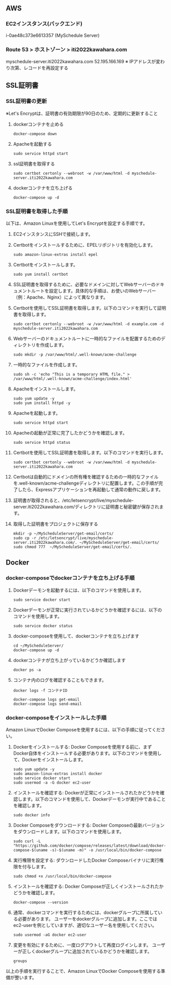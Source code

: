 ## AWS
### EC2インスタンス(バックエンド)
i-0ae48c373e6613357 (MySchedule Server)

### Route 53 > ホストゾーン > iti2022kawahara.com
myschedule-server.iti2022kawahara.com
52.195.166.169
※ IPアドレスが変わり次第、レコードを再設定する

## SSL証明書
### SSL証明書の更新
※Let's Encryptは、証明書の有効期限が90日のため、定期的に更新すること
1. dockerコンテナを止める
    ```
    docker-compose down
    ```
1. Apacheを起動する
    ```
    sudo service httpd start
    ```
1. ssl証明書を取得する
    ```
    sudo certbot certonly --webroot -w /var/www/html -d myschedule-server.iti2022kawahara.com
    ```
1. dockerコンテナを立ち上げる
    ```
    docker-compose up -d
    ```


### SSL証明書を取得した手順
以下は、Amazon Linuxを使用してLet's Encryptを設定する手順です。
1. EC2インスタンスにSSHで接続します。
1. Certbotをインストールするために、EPELリポジトリを有効化します。
    ```
    sudo amazon-linux-extras install epel
    ```
1. Certbotをインストールします。
    ```
    sudo yum install certbot
    ```
1. SSL証明書を取得するために、必要なドメインに対してWebサーバーのドキュメントルートを設定します。具体的な手順は、お使いのWebサーバー（例：Apache、Nginx）によって異なります。
1. Certbotを使用してSSL証明書を取得します。以下のコマンドを実行して証明書を取得します。
    ```
    sudo certbot certonly --webroot -w /var/www/html -d example.com -d myschedule-server.iti2022kawahara.com
    ```
1. Webサーバーのドキュメントルートに一時的なファイルを配置するためのディレクトリを作成します。
    ```
    sudo mkdir -p /var/www/html/.well-known/acme-challenge
    ```
1. 一時的なファイルを作成します。
    ```
    sudo sh -c 'echo "This is a temporary HTML file." > /var/www/html/.well-known/acme-challenge/index.html'
    ```
1. Apacheをインストールします。
    ```
    sudo yum update -y
    sudo yum install httpd -y
    ```
1. Apacheを起動します。
    ```
    sudo service httpd start
    ```
1. Apacheの起動が正常に完了したかどうかを確認します。
    ```
    sudo service httpd status
    ```

1. Certbotを使用してSSL証明書を取得します。以下のコマンドを実行します。
    ```
    sudo certbot certonly --webroot -w /var/www/html -d myschedule-server.iti2022kawahara.com
    ```
1. Certbotは自動的にドメインの所有権を確認するための一時的なファイルを.well-known/acme-challengeディレクトリに配置します。この手順が完了したら、Expressアプリケーションを再起動して通常の動作に戻します。
1. 証明書が取得されると、/etc/letsencrypt/live/myschedule-server.iti2022kawahara.com/ディレクトリに証明書と秘密鍵が保存されます。
2. 取得した証明書をプロジェクトに保存する
    ```
    mkdir -p ~/MyScheduleServer/get-email/certs/
    sudo cp -r /etc/letsencrypt/live/myschedule-server.iti2022kawahara.com/. ~/MyScheduleServer/get-email/certs/
    sudo chmod 777  ~/MyScheduleServer/get-email/certs/.
    ```

## Docker
### docker-composeでdockerコンテナを立ち上げる手順
1. Dockerデーモンを起動するには、以下のコマンドを使用します。
    ```
    sudo service docker start
    ```
1. Dockerデーモンが正常に実行されているかどうかを確認するには、以下のコマンドを使用します。
    ```
    sudo service docker status
    ```
1. docker-composeを使用して、dockerコンテナを立ち上げます
    ```
    cd ~/MyScheduleServer/
    docker-compose up -d
    ```
1. dockerコンテナが立ち上がっているかどうか確認します
    ```
    docker ps -a
    ```
1. コンテナ内のログを確認することもできます。
    ```
    docker logs -f コンテナID
    ```
    ```
    docker-compose logs get-email
    docker-compose logs send-email
    ```
### docker-composeをインストールした手順
Amazon LinuxでDocker Composeを使用するには、以下の手順に従ってください。
1. Dockerをインストールする: Docker Composeを使用する前に、まずDocker自体をインストールする必要があります。以下のコマンドを使用して、Dockerをインストールします。
    ```
    sudo yum update -y
    sudo amazon-linux-extras install docker
    sudo service docker start
    sudo usermod -a -G docker ec2-user
    ```
1. インストールを確認する: Dockerが正常にインストールされたかどうかを確認します。以下のコマンドを使用して、Dockerデーモンが実行中であることを確認します。
    ```
    sudo docker info
    ```
1. Docker Composeをダウンロードする: Docker Composeの最新バージョンをダウンロードします。以下のコマンドを使用します。
    ```
    sudo curl -L "https://github.com/docker/compose/releases/latest/download/docker-compose-$(uname -s)-$(uname -m)" -o /usr/local/bin/docker-compose
    ```
1. 実行権限を設定する: ダウンロードしたDocker Composeバイナリに実行権限を付与します。
    ```
    sudo chmod +x /usr/local/bin/docker-compose
    ```
1. インストールを確認する: Docker Composeが正しくインストールされたかどうかを確認します。
    ```
    docker-compose --version
    ```
1. 通常、dockerコマンドを実行するためには、dockerグループに所属している必要があります。
    ユーザーをdockerグループに追加します。ここではec2-userを例としていますが、適切なユーザー名を使用してください。
    ```
    sudo usermod -aG docker ec2-user
    ```
1. 変更を有効にするために、一度ログアウトして再度ログインします。
    ユーザーが正しくdockerグループに追加されているかどうかを確認します。
    ```
    groups
    ```
以上の手順を実行することで、Amazon LinuxでDocker Composeを使用する準備が整います。